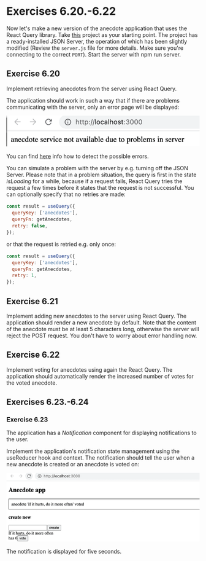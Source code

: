 # Exercises 6.20.-6.22

Now let's make a new version of the anecdote application that uses the React Query library. Take [this](https://github.com/fullstack-hy2020/query-anecdotes) project as your starting point. The project has a ready-installed JSON Server, the operation of which has been slightly modified (Review the `server.js` file for more details. Make sure you're connecting to the correct `PORT`). Start the server with npm run server.

## Exercise 6.20

Implement retrieving anecdotes from the server using React Query.

The application should work in such a way that if there are problems communicating with the server, only an error page will be displayed:

![Exercise 6.20 image](./assets/65new.png)

You can find [here](https://tanstack.com/query/latest/docs/framework/react/guides/queries) info how to detect the possible errors.

You can simulate a problem with the server by e.g. turning off the JSON Server. Please note that in a problem situation, the query is first in the state _isLoading_ for a while, because if a request fails, React Query tries the request a few times before it states that the request is not successful. You can optionally specify that no retries are made:

```jsx
const result = useQuery({
  queryKey: ['anecdotes'],
  queryFn: getAnecdotes,
  retry: false,
});
```

or that the request is retried e.g. only once:

```jsx
const result = useQuery({
  queryKey: ['anecdotes'],
  queryFn: getAnecdotes,
  retry: 1,
});
```

## Exercise 6.21

Implement adding new anecdotes to the server using React Query. The application should render a new anecdote by default. Note that the content of the anecdote must be at least 5 characters long, otherwise the server will reject the POST request. You don't have to worry about error handling now.

## Exercise 6.22

Implement voting for anecdotes using again the React Query. The application should automatically render the increased number of votes for the voted anecdote.

## Exercises 6.23.-6.24

### Exercise 6.23

The application has a _Notification_ component for displaying notifications to the user.

Implement the application's notification state management using the useReducer hook and context. The notification should tell the user when a new anecdote is created or an anecdote is voted on:

![Exercise 6.23 image](./assets/66new.png)

The notification is displayed for five seconds.
